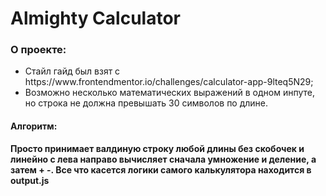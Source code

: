 <h1> Almighty Calculator </h1>

<h3><b>О проекте:</b></h3>
<ul>
<li>Стайл гайд был взят с https://www.frontendmentor.io/challenges/calculator-app-9lteq5N29;</li>
<li>Возможно несколько математических выражений в одном инпуте, но строка не должна превышать 30 символов по длине.</li>
</ul>

<h4>Алгоритм:</h4>

<b>Просто принимает валдиную строку любой длины без скобочек и линейно с лева направо вычисляет сначала умножение и деление, а затем + -. Все что касется логики самого калькулятора находится в output.js</b>
